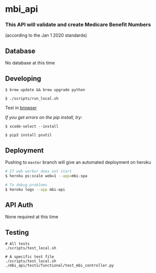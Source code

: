 # mbi_api

### This API will validate and create Medicare Benefit Numbers
(according to the Jan 1 2020 standards)

## Database

No database at this time

## Developing

```console
$ brew update && brew upgrade python

$ ./scripts/run_local.sh 

```
Test in [browser](http://0.0.0.0:3030/)

*If you get errors on the pip install, try:*

```console
$ xcode-select --install   

$ pip3 install psutil 
```

## Deployment

Pushing to `master` branch will give an automated deployment on heroku

```bash
# If web worker does not start
$ heroku ps:scale web=1 --app=mbi-spa

# To debug problems
$ heroku logs --app mbi-api

```

## API Auth 

None required at this time

## Testing

```
# All tests
./scripts/test_local.sh

# A specific test file
./scripts/test_local.sh ./mbi_api/tests/functional/test_mbi_controller.py